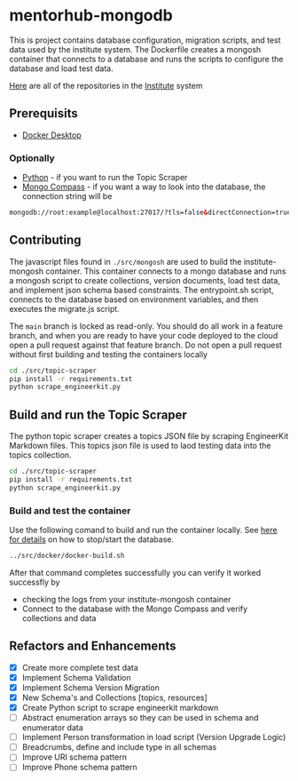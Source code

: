 # mentorhub-mongodb

This is project contains database configuration, migration scripts, and test data used by the institute system. The Dockerfile creates a mongosh container that connects to a database and runs the scripts to configure the database and load test data.

[Here](https://github.com/orgs/agile-learning-institute/repositories?q=institute&type=all&sort=name) are all of the repositories in the [Institute](https://github.com/agile-learning-institute/institute/tree/main) system

## Prerequisits

- [Docker Desktop](https://www.docker.com/products/docker-desktop/)

### Optionally

- [Python](https://www.python.org/downloads/) - if you want to run the Topic Scraper
- [Mongo Compass](https://www.mongodb.com/try/download/compass) - if you want a way to look into the database, the connection string will be

```html
mongodb://root:example@localhost:27017/?tls=false&directConnection=true
```

## Contributing

The javascript files found in ```./src/mongosh``` are used to build the institute-mongosh container. This container connects to a mongo database and runs a mongosh script to create collections, version documents, load test data, and implement json schema based constraints. The entrypoint.sh script, connects to the database based on environment variables, and then executes the migrate.js script.

The ```main``` branch is locked as read-only. You should do all work in a feature branch, and when you are ready to have your code deployed to the cloud open a pull request against that feature branch. Do not open a pull request without first building and testing the containers locally

```bash
cd ./src/topic-scraper
pip install -r requirements.txt
python scrape_engineerkit.py
```

## Build and run the Topic Scraper

The python topic scraper creates a topics JSON file by scraping EngineerKit Markdown files. This topics json file is used to laod testing data into the topics collection.

```bash
cd ./src/topic-scraper
pip install -r requirements.txt
python scrape_engineerkit.py
```

### Build and test the container

Use the following comand to build and run the container locally. See [here for details](https://github.com/agile-learning-institute/institute/blob/main/docker-compose/README.md) on how to stop/start the database.

```bash
../src/docker/docker-build.sh
```

After that command completes successfully you can verify it worked successfly by

- checking the logs from your institute-mongosh container
- Connect to the database with the Mongo Compass and verify collections and data

## Refactors and Enhancements

- [x] Create more complete test data
- [x] Implement Schema Validation
- [x] Implement Schema Version Migration
- [x] New Schema's and Collections [topics, resources]
- [x] Create Python script to scrape engineerkit markdown
- [ ] Abstract enumeration arrays so they can be used in schema and enumerator data
- [ ] Implement Person transformation in load script (Version Upgrade Logic)
- [ ] Breadcrumbs, define and include type in all schemas
- [ ] Improve URI schema pattern
- [ ] Improve Phone schema pattern
